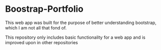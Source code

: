# Boostrap-Portfolio

This web app was built for the purpose of better understanding bootstrap, which I am not all that fond of.

This repository only includes basic functionality for a web app and is improved upon in other repositories